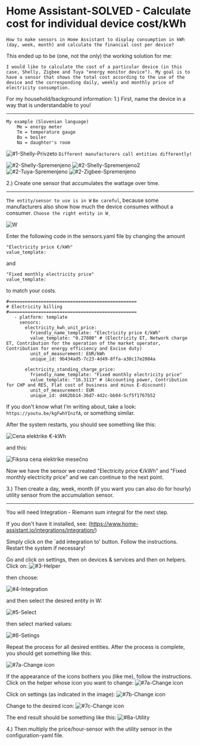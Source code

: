 # Home Assistant-SOLVED - Calculate cost for individual device cost/kWh
`How to make sensors in Home Assistant to display consumption in kWh (day, week, month) and calculate the financial cost per device?`

This ended up to be (one, not the only) the working solution for me:

`I would like to calculate the cost of a particular device (in this case, Shelly, Zigbee and Tuya "energy monitor device").
My goal is to have a sensor that shows the total cost according to the use of the device and the corresponding daily, weekly and monthly price of electricity consumption.`

For my household/background information:
1.) First, name the device in a way that is understandable to you!
******************************************************************
    
    My example (Slovenian language)
        Me = energy meter
        Tm = temperature gauge
        Bo = boiler
        Na = daughter's room
![#1-Shelly-Privzeto](https://github.com/Trzinka/HA-energy-cost/assets/40424965/36e62ab4-26d3-42aa-a5ec-c6aea5407f9b)
`Different manufacturers call entities differently!`

![#2-Shelly-Spremenjeno](https://github.com/Trzinka/HA-energy-cost/assets/40424965/28ca19d1-4a19-44a5-8945-932f2a2bab4f)
![#2-Shelly-Spremenjeno2](https://github.com/Trzinka/HA-energy-cost/assets/40424965/1723de46-02ea-4576-b17d-373db79c9d0a)
![#2-Tuya-Spremenjeno](https://github.com/Trzinka/HA-energy-cost/assets/40424965/fdfd9944-d17c-4df6-8e96-3c2b0c25bf53)
![#2-Zigbee-Spremenjeno](https://github.com/Trzinka/HA-energy-cost/assets/40424965/eab1daab-32f2-4467-8e07-b739a065c060)

2.) Create one sensor that accumulates the wattage over time. 
*************************************************************

`The entity/sensor to use is in W` `Be careful`, because some manufacturers also show how much the device consumes without a consumer. `Choose the right entity in W˛`

![W](https://github.com/Trzinka/HA-energy-cost/assets/40424965/62cc59d7-dc65-4c9e-97ea-74899f5a97eb)

Enter the following code in the sensors.yaml file by changing the amount 

    "Electricity price €/kWh"
    value_template: 
and 
    
    "Fixed monthly electricity price"
    value_template:
        
to match your costs.
         
```
#================================================
# Electricity billing
#================================================ 
   - platform: template
     sensors:
       electricity_kwh_unit_price:
         friendly_name_template: "Electricity price €/kWh"
         value_template: "0.27808" # (Electricity ET, Network charge ET, Contribution for the operation of the market operator, Contribution for energy efficiency and Excise duty)
         unit_of_measurement: EUR/kWh
         unique_id: 9b434ad5-7c23-4d49-8ffa-a30c17e2084a

       electricity_standing_charge_price:
         friendly_name_template: "Fixed monthly electricity price"
         value_template: "16.3113" # (Accounting power, Contribution for CHP and RES, Flat cost of business and minus E-discount)
         unit_of_measurement: EUR
         unique_id: d462bb14-36d7-4d2c-bb04-5cf5f1767b52
```

If you don't know what I'm writing about, take a look: `https://youtu.be/kgFwhYInzfA`, or something similar.

After the system restarts, you should see something like this:

![Cena elektrike €-kWh](https://github.com/Trzinka/HA-energy-cost/assets/40424965/0a3b797a-dc8c-41b7-9187-a2549443e9a9)

and this:

![Fiksna cena elektrike mesečno](https://github.com/Trzinka/HA-energy-cost/assets/40424965/d3f005d9-8024-43c8-a911-4e01972344bf)

Now we have the sensor we created "Electricity price €/kWh" and "Fixed monthly electricity price" and we can continue to the next point.

3.) Then create a day, week, month (if you want you can also do for hourly) utility sensor from the accumulation sensor.
************************************************************************************************************************
You will need Integration - Riemann sum integral for the next step. 

If you don't have it installed, see: (https://www.home-assistant.io/integrations/integration/)

Simply click on the `add integration to' button. Follow the instructions. Restart the system if necessary!

Go and click on settings, then on devices & services and then on helpers. Click on:
![#3-Helper](https://github.com/Trzinka/HA-energy-cost/assets/40424965/b49d8e0e-56ad-47ca-b0ba-84757787ee8c)

then choose:

![#4-Integration](https://github.com/Trzinka/HA-energy-cost/assets/40424965/42f7e143-a04b-4deb-807a-8966f469216f)

and then select the desired entity in W:


![#5-Select](https://github.com/Trzinka/HA-energy-cost/assets/40424965/58edb5a3-cc30-48fb-98de-d3ab3a72d9e6)

then select marked values:

![#6-Setings](https://github.com/Trzinka/HA-energy-cost/assets/40424965/84e962aa-d9e2-433f-9e86-3debd05ebc0b)

Repeat the process for all desired entities. After the process is complete, you should get something like this:

![#7a-Change icon](https://github.com/Trzinka/HA-energy-cost/assets/40424965/d52b5838-8afb-4b25-b118-2df49d17fb1a)

If the appearance of the icons bothers you (like me), follow the instructions. Click on the helper whose icon you want to change:
![#7a-Change icon](https://github.com/Trzinka/HA-energy-cost/assets/40424965/0566d580-a81f-4f0b-a121-d37d4f514bc3)

Click on settings (as indicated in the image):
![#7b-Change icon](https://github.com/Trzinka/HA-energy-cost/assets/40424965/8d4c730a-028f-447e-b070-f3f2c20acfd3)

Change to the desired icon:
![#7c-Change icon](https://github.com/Trzinka/HA-energy-cost/assets/40424965/4c0a60d7-00fd-48be-a483-7393a41fbf55)

The end result should be something like this:
![#8a-Utility](https://github.com/Trzinka/HA-energy-cost/assets/40424965/53fbc0ec-0257-4d9c-afce-c5eede1d0dd0)


4.) Then multiply the price/hour-sensor with the utility sensor in the configuration-yaml file.



